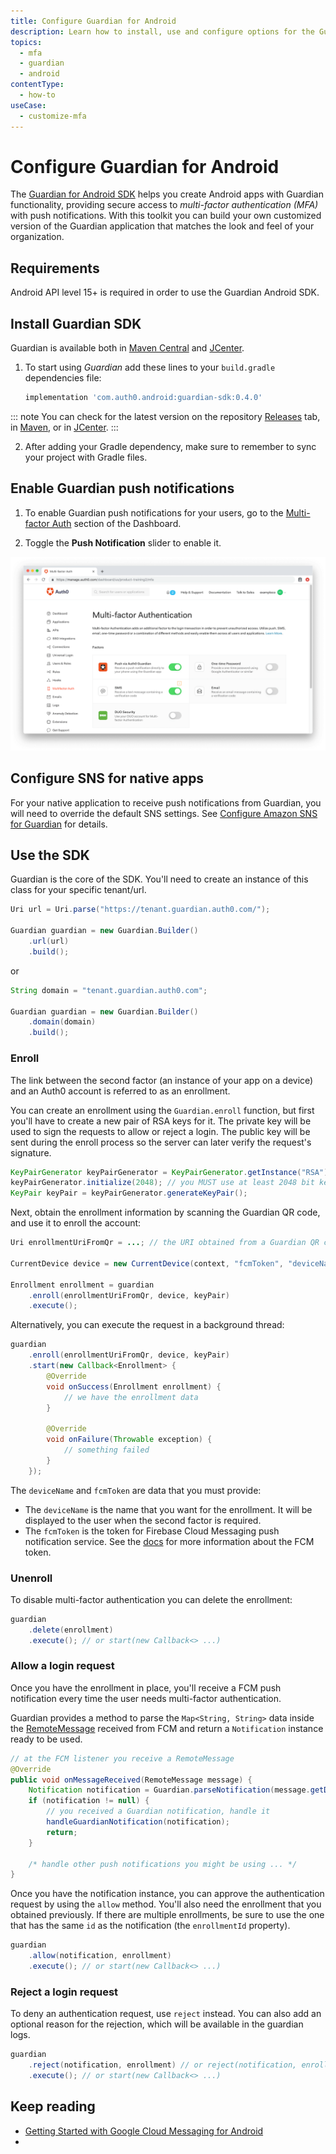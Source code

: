 ```yaml
---
title: Configure Guardian for Android
description: Learn how to install, use and configure options for the Guardian for Android SDK. 
topics:
  - mfa
  - guardian
  - android
contentType:
  - how-to
useCase:
  - customize-mfa
---
```

# Configure Guardian for Android

The [Guardian for Android SDK](https://github.com/auth0/Guardian.Android) helps you create Android apps with Guardian functionality, providing secure access to <dfn data-key="multifactor-authentication">multi-factor authentication (MFA)</dfn> with push notifications. With this toolkit you can build your own customized version of the Guardian application that matches the look and feel of your organization.

## Requirements

Android API level 15+ is required in order to use the Guardian Android SDK.

## Install Guardian SDK

Guardian is available both in [Maven Central](http://search.maven.org) and [JCenter](https://bintray.com/bintray/jcenter). 

1. To start using *Guardian* add these lines to your `build.gradle` dependencies file:

    ```gradle
    implementation 'com.auth0.android:guardian-sdk:0.4.0'
    ```

::: note
You can check for the latest version on the repository [Releases](https://github.com/auth0/GuardianSDK.Android/releases) tab, in [Maven](http://search.maven.org/#search%7Cgav%7C1%7Cg%3A%22com.auth0.android%22%20AND%20a%3A%22guardian%22), or in [JCenter](https://bintray.com/auth0/android/Guardian.Android).
:::

2. After adding your Gradle dependency, make sure to remember to sync your project with Gradle files.

## Enable Guardian push notifications

1. To enable Guardian push notifications for your users, go to the [Multi-factor Auth](${manage_url}/#/guardian) section of the Dashboard. 

2. Toggle the **Push Notification** slider to enable it.

![](/media/articles/multifactor-authentication/mfa-dashboard-1.png)

## Configure SNS for native apps

For your native application to receive push notifications from Guardian, you will need to override the default SNS settings. See [Configure Amazon SNS for Guardian](/mfa/guides/guardian/configure-amazon-sns) for details.

## Use the SDK

Guardian is the core of the SDK. You'll need to create an instance of this class for your specific tenant/url.

```java
Uri url = Uri.parse("https://tenant.guardian.auth0.com/");

Guardian guardian = new Guardian.Builder()
    .url(url)
    .build();
```

or

```java
String domain = "tenant.guardian.auth0.com";

Guardian guardian = new Guardian.Builder()
    .domain(domain)
    .build();
```

### Enroll

The link between the second factor (an instance of your app on a device) and an Auth0 account is referred to as an enrollment.

You can create an enrollment using the `Guardian.enroll` function, but first you'll have to create a new pair of RSA keys for it. The private key will be used to sign the requests to allow or reject a login. The public key will be sent during the enroll process so the server can later verify the request's signature.

```java
KeyPairGenerator keyPairGenerator = KeyPairGenerator.getInstance("RSA");
keyPairGenerator.initialize(2048); // you MUST use at least 2048 bit keys
KeyPair keyPair = keyPairGenerator.generateKeyPair();
```

Next, obtain the enrollment information by scanning the Guardian QR code, and use it to enroll the account:

```java
Uri enrollmentUriFromQr = ...; // the URI obtained from a Guardian QR code

CurrentDevice device = new CurrentDevice(context, "fcmToken", "deviceName");

Enrollment enrollment = guardian
    .enroll(enrollmentUriFromQr, device, keyPair)
    .execute();
```

Alternatively, you can execute the request in a background thread:

```java
guardian
    .enroll(enrollmentUriFromQr, device, keyPair)
    .start(new Callback<Enrollment> {
        @Override
        void onSuccess(Enrollment enrollment) {
            // we have the enrollment data
        }

        @Override
        void onFailure(Throwable exception) {
            // something failed
        }
    });
```

The `deviceName` and `fcmToken` are data that you must provide:

- The `deviceName` is the name that you want for the enrollment. It will be displayed to the user when the second factor is required.
- The `fcmToken` is the token for Firebase Cloud Messaging push notification service. See the [docs](https://firebase.google.com/docs/cloud-messaging/android/client#sample-register) for more information about the FCM token.

### Unenroll

To disable multi-factor authentication you can delete the enrollment:

```java
guardian
    .delete(enrollment)
    .execute(); // or start(new Callback<> ...)
```

### Allow a login request

Once you have the enrollment in place, you'll receive a FCM push notification every time the user needs multi-factor authentication.

Guardian provides a method to parse the `Map<String, String>` data inside the [RemoteMessage](https://firebase.google.com/docs/reference/android/com/google/firebase/messaging/RemoteMessage) received from FCM and return a `Notification` instance ready to be used.

```java
// at the FCM listener you receive a RemoteMessage
@Override
public void onMessageReceived(RemoteMessage message) {
    Notification notification = Guardian.parseNotification(message.getData());
    if (notification != null) {
        // you received a Guardian notification, handle it
        handleGuardianNotification(notification);
        return;
    }

    /* handle other push notifications you might be using ... */
}
```

Once you have the notification instance, you can approve the authentication request by using the `allow` method. You'll also need the enrollment that you obtained previously. If there are multiple enrollments, be sure to use the one that has the same `id` as the notification (the `enrollmentId` property).

```java
guardian
    .allow(notification, enrollment)
    .execute(); // or start(new Callback<> ...)
```

### Reject a login request

To deny an authentication request, use `reject` instead. You can also add an optional reason for the rejection, which will be available in the guardian logs.

```java
guardian
    .reject(notification, enrollment) // or reject(notification, enrollment, reason)
    .execute(); // or start(new Callback<> ...)
```

## Keep reading

* [Getting Started with Google Cloud Messaging for Android](https://docs.aws.amazon.com/sns/latest/dg/mobile-push-gcm.html)
* 
